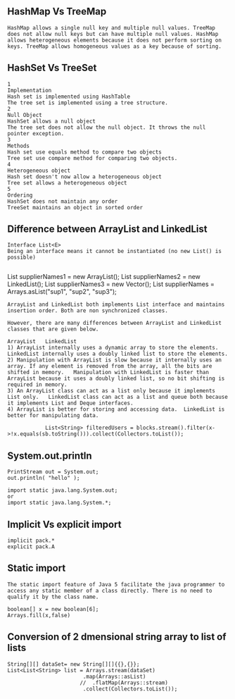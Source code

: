 ## HashMap Vs TreeMap

```
HashMap allows a single null key and multiple null values. TreeMap does not allow null keys but can have multiple null values. HashMap allows heterogeneous elements because it does not perform sorting on keys. TreeMap allows homogeneous values as a key because of sorting.
```

## HashSet Vs TreeSet

```
1
Implementation
Hash set is implemented using HashTable
The tree set is implemented using a tree structure.
2
Null Object
HashSet allows a null object
The tree set does not allow the null object. It throws the null pointer exception.
3
Methods
Hash set use equals method to compare two objects
Tree set use compare method for comparing two objects.
4
Heterogeneous object
Hash set doesn't now allow a heterogeneous object
Tree set allows a heterogeneous object
5
Ordering
HashSet does not maintain any order
TreeSet maintains an object in sorted order
```

## Difference between ArrayList and LinkedList

```
Interface List<E>
Being an interface means it cannot be instantiated (no new List() is possible)


```

List<String> supplierNames1 = new ArrayList<String>();
List<String> supplierNames2 = new LinkedList<String>();
List<String> supplierNames3 = new Vector<String>();
List<String> supplierNames = Arrays.asList("sup1", "sup2", "sup3");

```
ArrayList and LinkedList both implements List interface and maintains insertion order. Both are non synchronized classes.

However, there are many differences between ArrayList and LinkedList classes that are given below.

ArrayList	LinkedList
1) ArrayList internally uses a dynamic array to store the elements.	LinkedList internally uses a doubly linked list to store the elements.
2) Manipulation with ArrayList is slow because it internally uses an array. If any element is removed from the array, all the bits are shifted in memory.	Manipulation with LinkedList is faster than ArrayList because it uses a doubly linked list, so no bit shifting is required in memory.
3) An ArrayList class can act as a list only because it implements List only.	LinkedList class can act as a list and queue both because it implements List and Deque interfaces.
4) ArrayList is better for storing and accessing data.	LinkedList is better for manipulating data.
```

```
			List<String> filteredUsers = blocks.stream().filter(x->!x.equals(sb.toString())).collect(Collectors.toList());
```

## System.out.println

```
PrintStream out = System.out;
out.println( "hello" );
```

```
import static java.lang.System.out;
or
import static java.lang.System.*;
```

## Implicit Vs explicit import

```
implicit pack.*
explicit pack.A
```

## Static import

```
The static import feature of Java 5 facilitate the java programmer to access any static member of a class directly. There is no need to qualify it by the class name.
```

```
boolean[] x = new boolean[6];
Arrays.fill(x,false)
```

## Conversion of 2 dmensional string array to list of lists

```
String[][] dataSet= new String[][]{{},{}};
List<List<String> list = Arrays.stream(dataSet)
                        .map(Arrays::asList)
                       //  .flatMap(Arrays::stream)
                        .collect(Collectors.toList());
```
